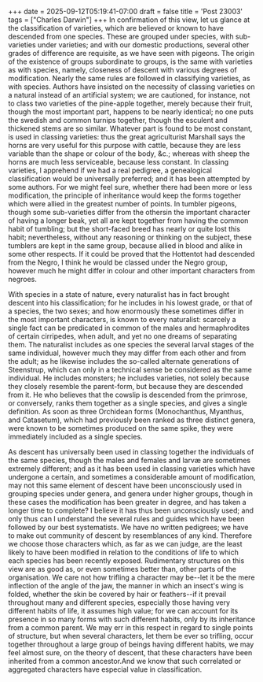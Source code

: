 +++
date = 2025-09-12T05:19:41-07:00
draft = false
title = 'Post 23003'
tags = ["Charles Darwin"]
+++
In confirmation of this view, let us glance at the classification of varieties, which are believed or known to have descended from one species. These are grouped under species, with sub-varieties under varieties; and with our domestic productions, several other grades of difference are requisite, as we have seen with pigeons. The origin of the existence of groups subordinate to groups, is the same with varieties as with species, namely, closeness of descent with various degrees of modification. Nearly the same rules are followed in classifying varieties, as with species. Authors have insisted on the necessity of classing varieties on a natural instead of an artificial system; we are cautioned, for instance, not to class two varieties of the pine-apple together, merely because their fruit, though the most important part, happens to be nearly identical; no one puts the swedish and common turnips together, though the esculent and thickened stems are so similar. Whatever part is found to be most constant, is used in classing varieties: thus the great agriculturist Marshall says the horns are very useful for this purpose with cattle, because they are less variable than the shape or colour of the body, &c.; whereas with sheep the horns are much less serviceable, because less constant. In classing varieties, I apprehend if we had a real pedigree, a genealogical classification would be universally preferred; and it has been attempted by some authors. For we might feel sure, whether there had been more or less modification, the principle of inheritance would keep the forms together which were allied in the greatest number of points. In tumbler pigeons, though some sub-varieties differ from the othersin the important character of having a longer beak, yet all are kept together from having the common habit of tumbling; but the short-faced breed has nearly or quite lost this habit; nevertheless, without any reasoning or thinking on the subject, these tumblers are kept in the same group, because allied in blood and alike in some other respects. If it could be proved that the Hottentot had descended from the Negro, I think he would be classed under the Negro group, however much he might differ in colour and other important characters from negroes.

With species in a state of nature, every naturalist has in fact brought descent into his classification; for he includes in his lowest grade, or that of a species, the two sexes; and how enormously these sometimes differ in the most important characters, is known to every naturalist: scarcely a single fact can be predicated in common of the males and hermaphrodites of certain cirripedes, when adult, and yet no one dreams of separating them. The naturalist includes as one species the several larval stages of the same individual, however much they may differ from each other and from the adult; as he likewise includes the so-called alternate generations of Steenstrup, which can only in a technical sense be considered as the same individual. He includes monsters; he includes varieties, not solely because they closely resemble the parent-form, but because they are descended from it. He who believes that the cowslip is descended from the primrose, or conversely, ranks them together as a single species, and gives a single definition. As soon as three Orchidean forms (Monochanthus, Myanthus, and Catasetum), which had previously been ranked as three distinct genera, were known to be sometimes produced on the same spike, they were immediately included as a single species.

As descent has universally been used in classing together the individuals of the same species, though the males and females and larvæ are sometimes extremely different; and as it has been used in classing varieties which have undergone a certain, and sometimes a considerable amount of modification, may not this same element of descent have been unconsciously used in grouping species under genera, and genera under higher groups, though in these cases the modification has been greater in degree, and has taken a longer time to complete? I believe it has thus been unconsciously used; and only thus can I understand the several rules and guides which have been followed by our best systematists. We have no written pedigrees; we have to make out community of descent by resemblances of any kind. Therefore we choose those characters which, as far as we can judge, are the least likely to have been modified in relation to the conditions of life to which each species has been recently exposed. Rudimentary structures on this view are as good as, or even sometimes better than, other parts of the organisation. We care not how trifling a character may be--let it be the mere inflection of the angle of the jaw, the manner in which an insect's wing is folded, whether the skin be covered by hair or feathers--if it prevail throughout many and different species, especially those having very different habits of life, it assumes high value; for we can account for its presence in so many forms with such different habits, only by its inheritance from a common parent. We may err in this respect in regard to single points of structure, but when several characters, let them be ever so trifling, occur together throughout a large group of beings having different habits, we may feel almost sure, on the theory of descent, that these characters have been inherited from a common ancestor.And we know that such correlated or aggregated characters have especial value in classification.
